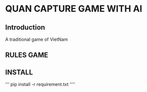 # QUAN CAPTURE GAME WITH AI

## Introduction

A traditional game of VietNam

## RULES GAME

## INSTALL

'''
pip install -r requirement.txt
''''

 
